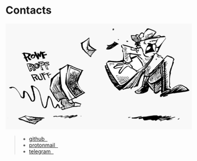 # Contacts

![](pics/mail.png)

> - [github $~$<i class="fas fa-seedling"></i>](https://github.com/matteogiorgi)
> - [protonmail $~$<i class="fas fa-envelope-open"></i>](mailto:matteo.giorgi@protonmail.com)
> - [telegram $~$<i class="fas fa-share-alt"></i>](https://t.me/geoteodotnet)
